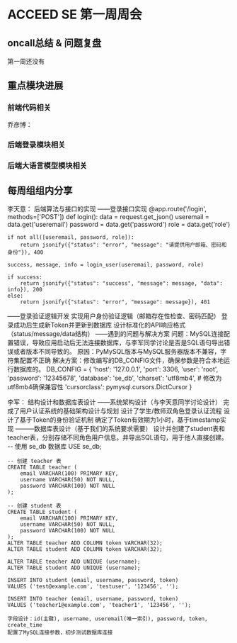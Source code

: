 # ACCEED SE 第一周周会

## oncall总结 & 问题复盘
第一周还没有

## 重点模块进展

### 前端代码相关

乔彦博：


### 后端登录模块相关

### 后端大语言模型模块相关

## 每周组组内分享

李天意：
后端算法与接口的实现
——登录接口实现
@app.route('/login', methods=['POST'])
def login():
    data = request.get_json()
    useremail = data.get('useremail')
    password = data.get('password')
    role = data.get('role')

    if not all([useremail, password, role]):
        return jsonify({"status": "error", "message": "请提供用户邮箱、密码和身份"}), 400

    success, message, info = login_user(useremail, password, role)

    if success:
        return jsonify({"status": "success", "message": message, "data": info}), 200
    else:
        return jsonify({"status": "error", "message": message}), 401
——登录验证逻辑开发
	实现用户身份验证逻辑（邮箱存在性检查、密码匹配）
	登录成功后生成新Token并更新到数据库
	设计标准化的API响应格式（status/message/data结构）
——遇到的问题与解决方案
问题：MySQL连接配置错误，导致应用启动后无法连接数据库，与李军同学讨论是否是SQL语句导出错误或者版本不同导致的。
原因：PyMySQL版本与MySQL服务器版本不兼容，字符集配置不正确
解决方案：修改编写的DB_CONFIG文件，确保参数是符合本地运行数据库的。
DB_CONFIG = {
    'host': '127.0.0.1',
    'port': 3306,
    'user': 'root',
    'password': '12345678',
    'database': 'se_db',
    'charset': 'utf8mb4',  # 修改为utf8mb4确保兼容性
    'cursorclass': pymysql.cursors.DictCursor
}

李军：
结构设计和数据库表设计
——系统架构设计（与李天意同学讨论设计）
	完成了用户认证系统的基础架构设计与规划
	设计了学生/教师双角色登录认证流程
	设计了基于Token的身份验证机制
	确定了Token有效期为1小时，基于timestamp实现
———数据库表设计（基于我们的系统要求需要）
	设计并创建了student表和teacher表，分别存储不同角色用户信息。并导出SQL语句，用于他人直接创建。
	-- 使用 se_db 数据库
	USE se_db;

	-- 创建 teacher 表
	CREATE TABLE teacher (
	    email VARCHAR(100) PRIMARY KEY,
	    username VARCHAR(50) NOT NULL,
	    password VARCHAR(100) NOT NULL
	);

	-- 创建 student 表
	CREATE TABLE student (
	    email VARCHAR(100) PRIMARY KEY,
	    username VARCHAR(50) NOT NULL,
	    password VARCHAR(100) NOT NULL
	);
	ALTER TABLE teacher ADD COLUMN token VARCHAR(32);
	ALTER TABLE student ADD COLUMN token VARCHAR(32);

	ALTER TABLE teacher ADD UNIQUE (username);
	ALTER TABLE student ADD UNIQUE (username);

	INSERT INTO student (email, username, password, token)
	VALUES ('test@example.com', 'testuser', '123456', '');

	INSERT INTO teacher (email, username, password, token)
	VALUES ('teacher1@example.com', 'teacher1', '123456', '');

	字段设计：id(主键), username, useremail(唯一索引), password, token, create_time
	配置了MySQL连接参数，初步测试数据库连接